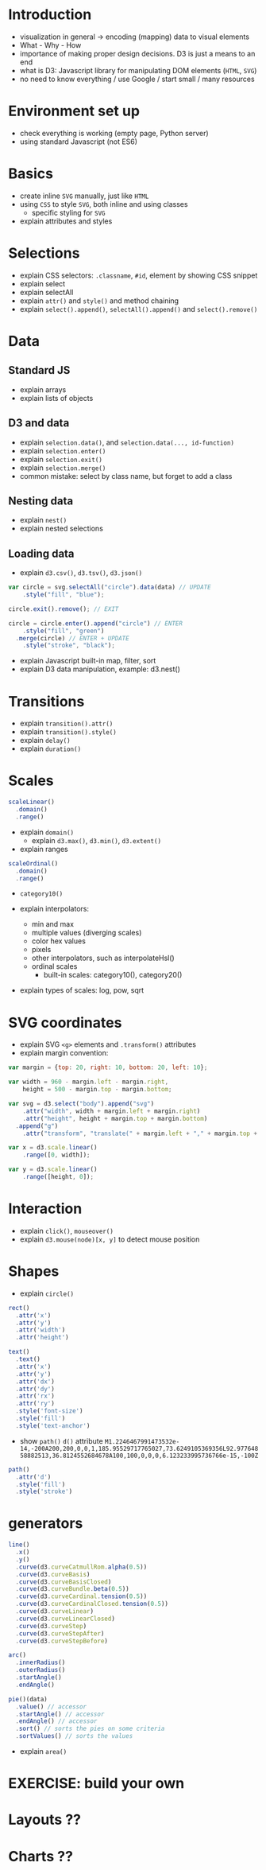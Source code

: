 # Introduction
* visualization in general -> encoding (mapping) data to visual elements
* What - Why - How
* importance of making proper design decisions. D3 is just a means to an end
* what is D3: Javascript library for manipulating DOM elements (`HTML`, `SVG`)
* no need to know everything / use Google / start small / many resources

# Environment set up
* check everything is working (empty page, Python server)
* using standard Javascript (not ES6)

# Basics
* create inline `SVG` manually, just like `HTML`
* using `CSS` to style `SVG`, both inline and using classes
  * specific styling for `SVG`
* explain attributes and styles

# Selections
* explain CSS selectors: `.classname`, `#id`, element by showing CSS snippet
* explain select
* explain selectAll
* explain `attr()` and `style()` and method chaining
* explain `select().append()`, `selectAll().append()` and `select().remove()`

# Data
## Standard JS
* explain arrays
* explain lists of objects

## D3 and data
* explain `selection.data()`, and `selection.data(..., id-function)`
* explain `selection.enter()`
* explain `selection.exit()`
* explain `selection.merge()`
* common mistake: select by class name, but forget to add a class

## Nesting data
* explain `nest()`
* explain nested selections

## Loading data
* explain `d3.csv()`, `d3.tsv()`, `d3.json()`

```javascript
var circle = svg.selectAll("circle").data(data) // UPDATE
    .style("fill", "blue");

circle.exit().remove(); // EXIT

circle = circle.enter().append("circle") // ENTER
    .style("fill", "green")
  .merge(circle) // ENTER + UPDATE
    .style("stroke", "black");
```
* explain Javascript built-in map, filter, sort
* explain D3 data manipulation, example: d3.nest()

# Transitions
* explain `transition().attr()`
* explain `transition().style()`
* explain `delay()`
* explain `duration()`

# Scales
```javascript
scaleLinear()
  .domain()
  .range()
```
* explain `domain()`
  * explain `d3.max()`, `d3.min()`, `d3.extent()`
* explain ranges
```javascript
scaleOrdinal()
  .domain()
  .range()
```
* `category10()`

* explain interpolators:
  * min and max
  * multiple values (diverging scales)
  * color hex values
  * pixels 
  * other interpolators, such as interpolateHsl()
  * ordinal scales
    * built-in scales: category10(), category20()
* explain types of scales: log, pow, sqrt

# SVG coordinates
* explain SVG `<g>` elements and `.transform()` attributes
* explain margin convention:
```javascript
var margin = {top: 20, right: 10, bottom: 20, left: 10};

var width = 960 - margin.left - margin.right,
    height = 500 - margin.top - margin.bottom;

var svg = d3.select("body").append("svg")
    .attr("width", width + margin.left + margin.right)
    .attr("height", height + margin.top + margin.bottom)
  .append("g")
    .attr("transform", "translate(" + margin.left + "," + margin.top + ")");

var x = d3.scale.linear()
    .range([0, width]);

var y = d3.scale.linear()
    .range([height, 0]);
```

# Interaction
* explain `click()`, `mouseover()`
* explain `d3.mouse(node)[x, y]` to detect mouse position

# Shapes
* explain `circle()`
```javascript
rect()
  .attr('x')
  .attr('y')
  .attr('width')
  .attr('height')
```
```javascript
text()
  .text()
  .attr('x')
  .attr('y')
  .attr('dx')
  .attr('dy')
  .attr('rx')
  .attr('ry')
  .style('font-size')
  .style('fill')
  .style('text-anchor')
```
* show `path()` `d()` attribute
`M1.2246467991473532e-14,-200A200,200,0,0,1,185.95529717765027,73.6249105369356L92.97764858882513,36.8124552684678A100,100,0,0,0,6.123233995736766e-15,-100Z`
```javascript
path()
  .attr('d')
  .style('fill')
  .style('stroke')
```


#  generators
```javascript  
line()
  .x()
  .y()
  .curve(d3.curveCatmullRom.alpha(0.5))
  .curve(d3.curveBasis)
  .curve(d3.curveBasisClosed)
  .curve(d3.curveBundle.beta(0.5))
  .curve(d3.curveCardinal.tension(0.5))
  .curve(d3.curveCardinalClosed.tension(0.5))
  .curve(d3.curveLinear)
  .curve(d3.curveLinearClosed)
  .curve(d3.curveStep)
  .curve(d3.curveStepAfter)
  .curve(d3.curveStepBefore)
```
```javascript
arc()
  .innerRadius()
  .outerRadius()
  .startAngle()
  .endAngle()
```
```javascript
pie()(data)
  .value() // accessor
  .startAngle() // accessor
  .endAngle() // accessor
  .sort() // sorts the pies on some criteria
  .sortValues() // sorts the values
```
  * explain `area()`

# EXERCISE: build your own

# Layouts ??

# Charts ??

